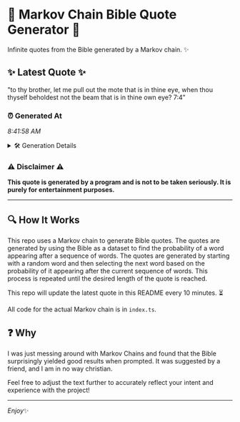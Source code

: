 # 📖 Markov Chain Bible Quote Generator 📖

Infinite quotes from the Bible generated by a Markov chain. ✨

## ✨ Latest Quote ✨
"to thy brother, let me pull out the mote that is in thine eye, when thou thyself beholdest not the beam that is in thine own eye? 7:4"

### ⏰ Generated At
*8:41:58 AM*

<details>
    <summary>🛠️ Generation Details</summary>
    <p>
        <strong>🌱 Seed:</strong> to<br>
        <strong>🔄 Iterations:</strong> 27<br>
        <strong>📜 Context History:</strong><br>[ to ]: thy<br>[ to, thy ]: brother,<br>[ to, thy, brother, ]: let<br>[ to, thy, brother,, let ]: me<br>[ to, thy, brother,, let, me ]: pull<br>[ to, thy, brother,, let, me, pull ]: out<br>[ thy, brother,, let, me, pull, out ]: the<br>[ brother,, let, me, pull, out, the ]: mote<br>[ let, me, pull, out, the, mote ]: that<br>[ me, pull, out, the, mote, that ]: is<br>[ pull, out, the, mote, that, is ]: in<br>[ out, the, mote, that, is, in ]: thine<br>[ the, mote, that, is, in, thine ]: eye,<br>[ mote, that, is, in, thine, eye, ]: when<br>[ that, is, in, thine, eye,, when ]: thou<br>[ is, in, thine, eye,, when, thou ]: thyself<br>[ in, thine, eye,, when, thou, thyself ]: beholdest<br>[ thine, eye,, when, thou, thyself, beholdest ]: not<br>[ eye,, when, thou, thyself, beholdest, not ]: the<br>[ when, thou, thyself, beholdest, not, the ]: beam<br>[ thou, thyself, beholdest, not, the, beam ]: that<br>[ thyself, beholdest, not, the, beam, that ]: is<br>[ beholdest, not, the, beam, that, is ]: in<br>[ not, the, beam, that, is, in ]: thine<br>[ the, beam, that, is, in, thine ]: own<br>[ beam, that, is, in, thine, own ]: eye?<br>[ that, is, in, thine, own, eye? ]: 7:4<br>
    </p>
</details>

### ⚠️ Disclaimer ⚠️
**This quote is generated by a program and is not to be taken seriously. It is purely for entertainment purposes.**

---

## 🔍 How It Works

This repo uses a Markov chain to generate Bible quotes. The quotes are generated by using the Bible as a dataset to find the probability of a word appearing after a sequence of words. The quotes are generated by starting with a random word and then selecting the next word based on the probability of it appearing after the current sequence of words. This process is repeated until the desired length of the quote is reached.

This repo will update the latest quote in this README every 10 minutes. ⏳

All code for the actual Markov chain is in `index.ts`.

## ❓ Why

I was just messing around with Markov Chains and found that the Bible surprisingly yielded good results when prompted. 
It was suggested by a friend, and I am in no way christian.

Feel free to adjust the text further to accurately reflect your intent and experience with the project!

---

*Enjoy*✨
